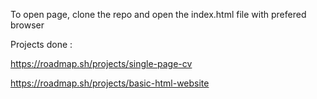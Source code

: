 To open page, clone the repo and open the index.html file with prefered browser

Projects done :

https://roadmap.sh/projects/single-page-cv

https://roadmap.sh/projects/basic-html-website

